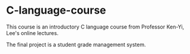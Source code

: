 # C-language-course
This course is an introductory C language course from Professor Ken-Yi, Lee's online lectures.

The final project is a student grade management system.
